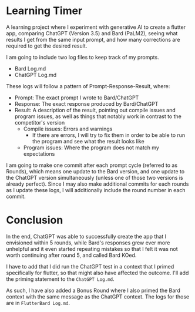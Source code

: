 # Learning Timer

A learning project where I experiment with generative AI to create a  flutter app, comparing ChatGPT (Version 3.5) and Bard (PaLM2), seeing what results I get from  the same input prompt, and how many corrections are required to get the desired result.

I am going to include two log files to keep track of my prompts.

* Bard Log.md
* ChatGPT Log.md

These logs will follow a pattern of Prompt-Response-Result, where:

* Prompt: The exact prompt I wrote to Bard/ChatGPT
* Response: The exact response produced by Bard/ChatGPT
* Result: A description of the result, pointing out compile issues and program issues, as well as things that notably work in contrast to the competitor's version
  * Compile issues: Errors and warnings
    * If there are errors, I will try to fix them in order to be able to run the program and see what the result looks like
  * Program issues: Where the program does not match my expectations

I am going to make one commit after each prompt cycle (referred to as Rounds), which means one update to the Bard version, and one update to the ChatGPT version simultaneously (unless one of those two versions is already perfect). Since I may also make additional commits for each rounds as I update these logs, I will additionally include the round number in each commit.

# Conclusion

In the end, ChatGPT was able to successfully create the app that I envisioned within 5 rounds, while Bard's responses grew ever more unhelpful and it even started repeating mistakes so that I felt it was not worth continuing after round 5, and called Bard KOed.

I have to add that I did run the ChatGPT test in a context that I primed specifically for flutter, so that might also have affected the outcome. I'll add the priming statement to the `ChatGPT Log.md`.

As such, I have also added a Bonus Round where I also primed the Bard context with the same message as the ChatGPT context. The logs for those are in `FlutterBard Log.md`.
